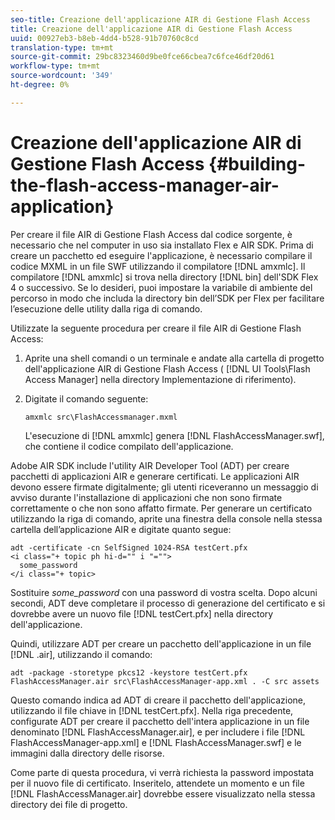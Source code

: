 ```yaml
---
seo-title: Creazione dell'applicazione AIR di Gestione Flash Access
title: Creazione dell'applicazione AIR di Gestione Flash Access
uuid: 00927eb3-b8eb-4dd4-b528-91b70760c8cd
translation-type: tm+mt
source-git-commit: 29bc8323460d9be0fce66cbea7c6fce46df20d61
workflow-type: tm+mt
source-wordcount: '349'
ht-degree: 0%

---
```



# Creazione dell&#39;applicazione AIR di Gestione Flash Access {#building-the-flash-access-manager-air-application}

Per creare il file AIR di Gestione Flash Access dal codice sorgente, è necessario che nel computer in uso sia installato Flex e AIR SDK. Prima di creare un pacchetto ed eseguire l&#39;applicazione, è necessario compilare il codice MXML in un file SWF utilizzando il compilatore [!DNL amxmlc]. Il compilatore [!DNL amxmlc] si trova nella directory [!DNL bin] dell&#39;SDK Flex 4 o successivo. Se lo desideri, puoi impostare la variabile di ambiente del percorso in modo che includa la directory bin dell’SDK per Flex per facilitare l’esecuzione delle utility dalla riga di comando.

Utilizzate la seguente procedura per creare il file AIR di Gestione Flash Access:

1. Aprite una shell comandi o un terminale e andate alla cartella di progetto dell&#39;applicazione AIR di Gestione Flash Access ( [!DNL UI Tools\Flash Access Manager] nella directory Implementazione di riferimento).
1. Digitate il comando seguente:

   ```
   amxmlc src\FlashAccessmanager.mxml
   ```

   L&#39;esecuzione di [!DNL amxmlc] genera [!DNL FlashAccessManager.swf], che contiene il codice compilato dell&#39;applicazione.

 Adobe AIR SDK include l&#39;utility AIR Developer Tool (ADT) per creare pacchetti di applicazioni AIR e generare certificati. Le applicazioni AIR devono essere firmate digitalmente; gli utenti riceveranno un messaggio di avviso durante l&#39;installazione di applicazioni che non sono firmate correttamente o che non sono affatto firmate. Per generare un certificato utilizzando la riga di comando, aprite una finestra della console nella stessa cartella dell’applicazione AIR e digitate quanto segue:

```
adt -certificate -cn SelfSigned 1024-RSA testCert.pfx  
<i class="+ topic ph hi-d="" i "="">
  some_password 
</i class="+ topic>
```

Sostituire *some_password* con una password di vostra scelta. Dopo alcuni secondi, ADT deve completare il processo di generazione del certificato e si dovrebbe avere un nuovo file [!DNL testCert.pfx] nella directory dell&#39;applicazione.

Quindi, utilizzare ADT per creare un pacchetto dell&#39;applicazione in un file [!DNL .air], utilizzando il comando:

```
adt -package -storetype pkcs12 -keystore testCert.pfx FlashAccessManager.air src\FlashAccessManager-app.xml . -C src assets
```

Questo comando indica ad ADT di creare il pacchetto dell&#39;applicazione, utilizzando il file chiave in [!DNL testCert.pfx]. Nella riga precedente, configurate ADT per creare il pacchetto dell&#39;intera applicazione in un file denominato [!DNL FlashAccessManager.air], e per includere i file [!DNL FlashAccessManager-app.xml] e [!DNL FlashAccessManager.swf] e le immagini dalla directory delle risorse.

Come parte di questa procedura, vi verrà richiesta la password impostata per il nuovo file di certificato. Inseritelo, attendete un momento e un file [!DNL FlashAccessManager.air] dovrebbe essere visualizzato nella stessa directory dei file di progetto.
